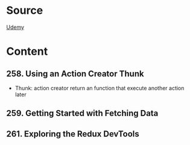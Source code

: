 # Source
[Udemy](https://samsungu.udemy.com/course/react-the-complete-guide-incl-redux/learn/lecture/25600370#overview)

# Content

## 258. Using an Action Creator Thunk
 - Thunk: action creator return an function that execute another action later
## 259. Getting Started with Fetching Data
## 261. Exploring the Redux DevTools
